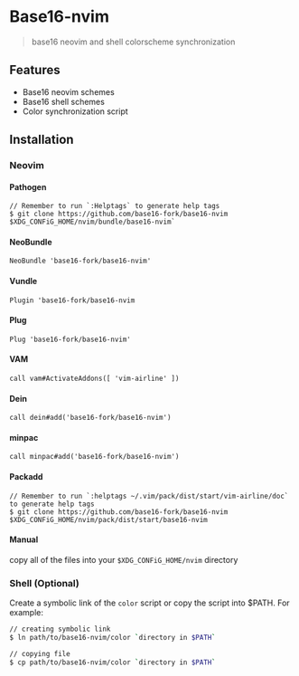 # Base16-nvim

> base16 neovim and shell colorscheme synchronization

## Features

- Base16 neovim schemes
- Base16 shell schemes
- Color synchronization script

## Installation

### Neovim

#### Pathogen

```
// Remember to run `:Helptags` to generate help tags
$ git clone https://github.com/base16-fork/base16-nvim $XDG_CONFiG_HOME/nvim/bundle/base16-nvim`
```

#### NeoBundle

```
NeoBundle 'base16-fork/base16-nvim'
```

#### Vundle

```
Plugin 'base16-fork/base16-nvim
```

#### Plug

```
Plug 'base16-fork/base16-nvim'
```

#### VAM

```
call vam#ActivateAddons([ 'vim-airline' ])
```

#### Dein

```
call dein#add('base16-fork/base16-nvim')
```

#### minpac

```
call minpac#add('base16-fork/base16-nvim')
```

#### Packadd

```
// Remember to run `:helptags ~/.vim/pack/dist/start/vim-airline/doc` to generate help tags
$ git clone https://github.com/base16-fork/base16-nvim $XDG_CONFiG_HOME/nvim/pack/dist/start/base16-nvim
```

#### Manual

copy all of the files into your `$XDG_CONFiG_HOME/nvim` directory

### Shell (Optional)

Create a symbolic link of the `color` script or copy the script into $PATH. For
example:

``` sh
// creating symbolic link
$ ln path/to/base16-nvim/color `directory in $PATH`

// copying file
$ cp path/to/base16-nvim/color `directory in $PATH`
```
